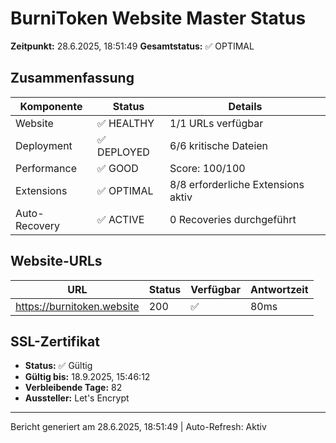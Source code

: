 # BurniToken Website Master Status

**Zeitpunkt:** 28.6.2025, 18:51:49
**Gesamtstatus:** ✅ OPTIMAL

## Zusammenfassung

| Komponente    | Status      | Details                            |
| ------------- | ----------- | ---------------------------------- |
| Website       | ✅ HEALTHY  | 1/1 URLs verfügbar                 |
| Deployment    | ✅ DEPLOYED | 6/6 kritische Dateien              |
| Performance   | ✅ GOOD     | Score: 100/100                     |
| Extensions    | ✅ OPTIMAL  | 8/8 erforderliche Extensions aktiv |
| Auto-Recovery | ✅ ACTIVE   | 0 Recoveries durchgeführt          |

## Website-URLs

| URL                        | Status | Verfügbar | Antwortzeit |
| -------------------------- | ------ | --------- | ----------- |
| https://burnitoken.website | 200    | ✅        | 80ms        |

## SSL-Zertifikat

- **Status:** ✅ Gültig
- **Gültig bis:** 18.9.2025, 15:46:12
- **Verbleibende Tage:** 82
- **Aussteller:** Let's Encrypt

---

Bericht generiert am 28.6.2025, 18:51:49 | Auto-Refresh: Aktiv
